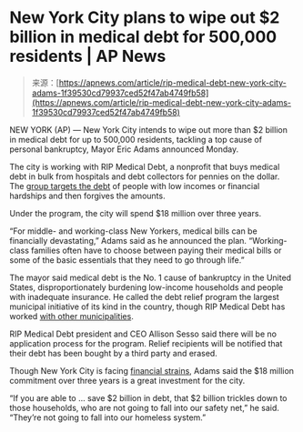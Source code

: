 <!--yml
category: 未分类
date: 2024-05-27 15:10:07
-->

# New York City plans to wipe out $2 billion in medical debt for 500,000 residents | AP News

> 来源：[https://apnews.com/article/rip-medical-debt-new-york-city-adams-1f39530cd79937ced52f47ab4749fb58](https://apnews.com/article/rip-medical-debt-new-york-city-adams-1f39530cd79937ced52f47ab4749fb58)

NEW YORK (AP) — New York City intends to wipe out more than $2 billion in medical debt for up to 500,000 residents, tackling a top cause of personal bankruptcy, Mayor Eric Adams announced Monday.

The city is working with RIP Medical Debt, a nonprofit that buys medical debt in bulk from hospitals and debt collectors for pennies on the dollar. The [group targets the debt](https://apnews.com/article/health-business-43ac670ec72ad73a23d8b2c3a2adb9be) of people with low incomes or financial hardships and then forgives the amounts.

Under the program, the city will spend $18 million over three years.

“For middle- and working-class New Yorkers, medical bills can be financially devastating,” Adams said as he announced the plan. “Working-class families often have to choose between paying their medical bills or some of the basic essentials that they need to go through life.”

The mayor said medical debt is the No. 1 cause of bankruptcy in the United States, disproportionately burdening low-income households and people with inadequate insurance. He called the debt relief program the largest municipal initiative of its kind in the country, though RIP Medical Debt has worked [with other municipalities](https://apnews.com/article/detroit-suburbs-medical-debts-3f8375ad637ba6346d536146397755ae).

RIP Medical Debt president and CEO Allison Sesso said there will be no application process for the program. Relief recipients will be notified that their debt has been bought by a third party and erased.

Though New York City is facing [financial strains](https://apnews.com/article/nyc-school-teachers-union-uft-eric-adams-1737dad3f24897a85562866e7684c68e), Adams said the $18 million commitment over three years is a great investment for the city.

“If you are able to ... save $2 billion in debt, that $2 billion trickles down to those households, who are not going to fall into our safety net,” he said. “They’re not going to fall into our homeless system.”